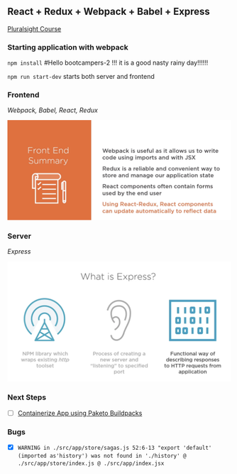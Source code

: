 ## React + Redux + Webpack + Babel + Express 

[Pluralsight Course](https://app.pluralsight.com/library/courses/react-express-full-stack-app-building/table-of-contents)

### Starting application with webpack

`npm install`
#Hello bootcampers-2 !!! it is a good nasty rainy day!!!!!!

`npm run start-dev` starts both server and frontend 

### Frontend 

*Webpack, Babel, React, Redux*

![Frontend](./docs/images/frontend.png)

### Server

*Express* 

![server](./docs/images/server.png)

### Next Steps  

- [ ] [Containerize App using Paketo Buildpacks](https://link.medium.com/uAgsc9IMR5)

### Bugs

- [x] `WARNING in ./src/app/store/sagas.js 52:6-13 "export 'default' (imported as'history') was not found in './history' @ ./src/app/store/index.js @ ./src/app/index.jsx`

